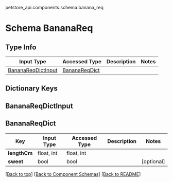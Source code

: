 petstore_api.components.schema.banana_req
# Schema BananaReq

## Type Info
Input Type | Accessed Type | Description | Notes
------------ | ------------- | ------------- | -------------
[BananaReqDictInput](#bananareqdictinput) | [BananaReqDict](#bananareqdict) |  |

## Dictionary Keys
## BananaReqDictInput
## BananaReqDict

Key | Input Type | Accessed Type | Description | Notes
------------ | ------------- | ------------- | ------------- | -------------
**lengthCm** | float, int | float, int |  |
**sweet** | bool | bool |  | [optional]

[[Back to top]](#top) [[Back to Component Schemas]](../../../README.md#Component-Schemas) [[Back to README]](../../../README.md)
